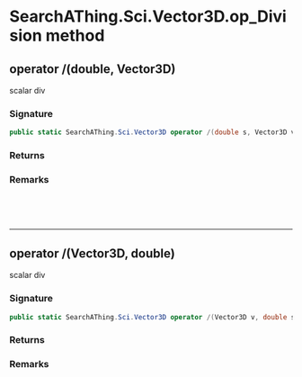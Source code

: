 # SearchAThing.Sci.Vector3D.op_Division method
## operator /(double, Vector3D)
scalar div

### Signature
```csharp
public static SearchAThing.Sci.Vector3D operator /(double s, Vector3D v)
```
### Returns

### Remarks


<p>&nbsp;</p>
<p>&nbsp;</p>
<hr/>

## operator /(Vector3D, double)
scalar div

### Signature
```csharp
public static SearchAThing.Sci.Vector3D operator /(Vector3D v, double s)
```
### Returns

### Remarks

